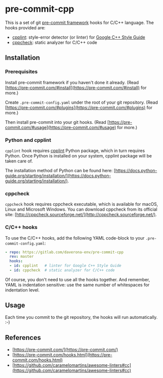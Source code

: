 # pre-commit-cpp

This is a set of git [pre-commit framework](https://pre-commit.com/) hooks for C/C++ language. The hooks provided are:

* [cpplint](https://github.com/cpplint/cpplint): style-error detector (or linter) for [Google C++ Style Guide](http://google.github.io/styleguide/cppguide.html)
* [cppcheck](http://cppcheck.sourceforge.net/): static analyzer for C/C++ code

## Installation

### Prerequisites

Install pre-commit framework if you haven't done it already. (Read [https://pre-commit.com/#install](https://pre-commit.com/#install) for more.)

Create `.pre-commit-config.yaml` under the root of your git repository. (Read
[https://pre-commit.com/#plugins](https://pre-commit.com/#plugins) for more.)

Then install pre-commit into your git hooks. (Read [https://pre-commit.com/#usage](https://pre-commit.com/#usage) for more.)

### Python and cpplint

`cpplint` hook requires [cpplint](https://pypi.org/project/cpplint/) Python package, which in turn requires Python.  Once Python is installed on your system, cpplint package will be taken care of.

The installation method of Python can be found here: [https://docs.python-guide.org/starting/installation/](https://docs.python-guide.org/starting/installation/).

### cppcheck

`cppcheck` hook requires cppcheck executable, which is available for macOS, Linux and Microsoft Windows. You can download cppcheck from its official site: [http://cppcheck.sourceforge.net/](http://cppcheck.sourceforge.net/).

### C/C++ hooks

To use the C/C++ hooks, add the following YAML code-block to your `.pre-commit-config.yaml`:

```yaml
- repo: https://gitlab.com/daverona-env/pre-commit-cpp
  rev: master
  hooks:
  - id: cpplint   # linter for Google C++ Style Guide
  - id: cppcheck  # static analyzer for C/C++ code
```

Of course, you don't need to use all the hooks together.
And remember, YAML is indentation sensitive: use the same number of whitespaces for indentation level.

## Usage

Each time you commit to the git repository, the hooks will run automatically. :-)

## References

* [https://pre-commit.com/](https://pre-commit.com/)
* [https://pre-commit.com/hooks.html](https://pre-commit.com/hooks.html)
* [https://github.com/caramelomartins/awesome-linters#cc](https://github.com/caramelomartins/awesome-linters#cc)

